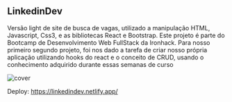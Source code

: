 ## LinkedinDev

Versão light de site de busca de vagas, utilizado a manipulação HTML, Javascript, Css3, e as bibliotecas React e Bootstrap.
Este projeto é parte do Bootcamp de Desenvolvimento Web FullStack da Ironhack. Para nosso primeiro segundo projeto, foi nos dado a tarefa de criar nosso própria aplicação utilizando hooks do react e o conceito de CRUD, usando o conhecimento adquirido durante essas semanas de curso

![cover](https://user-images.githubusercontent.com/32084589/177786681-ae4e5c56-96fb-48ed-915c-5939e2460f42.jpg)

Deploy: https://linkedindev.netlify.app/


